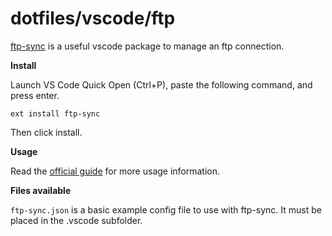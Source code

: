 # dotfiles/vscode/ftp

[ftp-sync](https://github.com/lukasz-wronski/vscode-ftp-sync) is a useful vscode package to manage an ftp connection. 

**Install**

Launch VS Code Quick Open (Ctrl+P), paste the following command, and press enter.
```
ext install ftp-sync
```
Then click install.

**Usage**

Read the [official guide](https://github.com/lukasz-wronski/vscode-ftp-sync#usage) for more usage information.

**Files available**

`ftp-sync.json` is a basic example config file to use with ftp-sync. It must be placed in the .vscode subfolder.